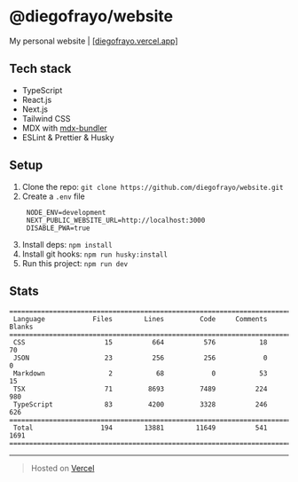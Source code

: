 # @diegofrayo/website

My personal website | [[diegofrayo.vercel.app]](https://diegofrayo.vercel.app)

## Tech stack

- TypeScript
- React.js
- Next.js
- Tailwind CSS
- MDX with [mdx-bundler](https://github.com/kentcdodds/mdx-bundler)
- ESLint & Prettier & Husky

## Setup

1. Clone the repo: `git clone https://github.com/diegofrayo/website.git`
1. Create a `.env` file
   ```
    NODE_ENV=development
    NEXT_PUBLIC_WEBSITE_URL=http://localhost:3000
    DISABLE_PWA=true
   ```
1. Install deps: `npm install`
1. Install git hooks: `npm run husky:install`
1. Run this project: `npm run dev`

## Stats

```
===============================================================================
 Language            Files        Lines         Code     Comments       Blanks
===============================================================================
 CSS                    15          664          576           18           70
 JSON                   23          256          256            0            0
 Markdown                2           68            0           53           15
 TSX                    71         8693         7489          224          980
 TypeScript             83         4200         3328          246          626
===============================================================================
 Total                 194        13881        11649          541         1691
===============================================================================
```

---

> Hosted on [Vercel](https://vercel.com)
